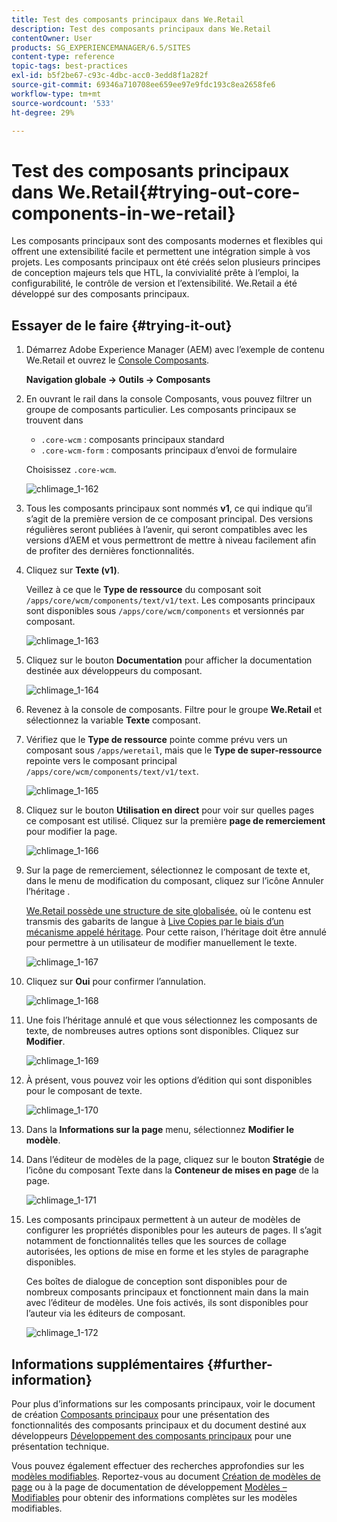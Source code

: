 ```yaml
---
title: Test des composants principaux dans We.Retail
description: Test des composants principaux dans We.Retail
contentOwner: User
products: SG_EXPERIENCEMANAGER/6.5/SITES
content-type: reference
topic-tags: best-practices
exl-id: b5f2be67-c93c-4dbc-acc0-3edd8f1a282f
source-git-commit: 69346a710708ee659ee97e9fdc193c8ea2658fe6
workflow-type: tm+mt
source-wordcount: '533'
ht-degree: 29%

---
```


# Test des composants principaux dans We.Retail{#trying-out-core-components-in-we-retail}

Les composants principaux sont des composants modernes et flexibles qui offrent une extensibilité facile et permettent une intégration simple à vos projets. Les composants principaux ont été créés selon plusieurs principes de conception majeurs tels que HTL, la convivialité prête à l’emploi, la configurabilité, le contrôle de version et l’extensibilité. We.Retail a été développé sur des composants principaux.

## Essayer de le faire {#trying-it-out}

1. Démarrez Adobe Experience Manager (AEM) avec l’exemple de contenu We.Retail et ouvrez le [Console Composants](/help/sites-authoring/default-components-console.md).

   **Navigation globale -> Outils -> Composants**

1. En ouvrant le rail dans la console Composants, vous pouvez filtrer un groupe de composants particulier. Les composants principaux se trouvent dans

   * `.core-wcm` : composants principaux standard
   * `.core-wcm-form` : composants principaux d’envoi de formulaire

   Choisissez `.core-wcm`.

   ![chlimage_1-162](assets/chlimage_1-162.png)

1. Tous les composants principaux sont nommés **v1**, ce qui indique qu’il s’agit de la première version de ce composant principal. Des versions régulières seront publiées à l’avenir, qui seront compatibles avec les versions d’AEM et vous permettront de mettre à niveau facilement afin de profiter des dernières fonctionnalités.
1. Cliquez sur **Texte (v1)**.

   Veillez à ce que le **Type de ressource** du composant soit `/apps/core/wcm/components/text/v1/text`. Les composants principaux sont disponibles sous `/apps/core/wcm/components` et versionnés par composant.

   ![chlimage_1-163](assets/chlimage_1-163.png)

1. Cliquez sur le bouton **Documentation** pour afficher la documentation destinée aux développeurs du composant.

   ![chlimage_1-164](assets/chlimage_1-164.png)

1. Revenez à la console de composants. Filtre pour le groupe **We.Retail** et sélectionnez la variable **Texte** composant.
1. Vérifiez que le **Type de ressource** pointe comme prévu vers un composant sous `/apps/weretail`, mais que le **Type de super-ressource** repointe vers le composant principal `/apps/core/wcm/components/text/v1/text`.

   ![chlimage_1-165](assets/chlimage_1-165.png)

1. Cliquez sur le bouton **Utilisation en direct** pour voir sur quelles pages ce composant est utilisé. Cliquez sur la première **page de remerciement** pour modifier la page.

   ![chlimage_1-166](assets/chlimage_1-166.png)

1. Sur la page de remerciement, sélectionnez le composant de texte et, dans le menu de modification du composant, cliquez sur l’icône Annuler l’héritage .

   [We.Retail possède une structure de site globalisée.](/help/sites-developing/we-retail-globalized-site-structure.md) où le contenu est transmis des gabarits de langue à [Live Copies par le biais d’un mécanisme appelé héritage](/help/sites-administering/msm.md). Pour cette raison, l’héritage doit être annulé pour permettre à un utilisateur de modifier manuellement le texte.

   ![chlimage_1-167](assets/chlimage_1-167.png)

1. Cliquez sur **Oui** pour confirmer l’annulation.

   ![chlimage_1-168](assets/chlimage_1-168.png)

1. Une fois l’héritage annulé et que vous sélectionnez les composants de texte, de nombreuses autres options sont disponibles. Cliquez sur **Modifier**.

   ![chlimage_1-169](assets/chlimage_1-169.png)

1. À présent, vous pouvez voir les options d’édition qui sont disponibles pour le composant de texte.

   ![chlimage_1-170](assets/chlimage_1-170.png)

1. Dans la **Informations sur la page** menu, sélectionnez **Modifier le modèle**.
1. Dans l’éditeur de modèles de la page, cliquez sur le bouton **Stratégie** de l’icône du composant Texte dans la **Conteneur de mises en page** de la page.

   ![chlimage_1-171](assets/chlimage_1-171.png)

1. Les composants principaux permettent à un auteur de modèles de configurer les propriétés disponibles pour les auteurs de pages. Il s’agit notamment de fonctionnalités telles que les sources de collage autorisées, les options de mise en forme et les styles de paragraphe disponibles.

   Ces boîtes de dialogue de conception sont disponibles pour de nombreux composants principaux et fonctionnent main dans la main avec l’éditeur de modèles. Une fois activés, ils sont disponibles pour l’auteur via les éditeurs de composant.

   ![chlimage_1-172](assets/chlimage_1-172.png)

## Informations supplémentaires {#further-information}

Pour plus d’informations sur les composants principaux, voir le document de création [Composants principaux](https://experienceleague.adobe.com/docs/experience-manager-core-components/using/introduction.html?lang=fr) pour une présentation des fonctionnalités des composants principaux et du document destiné aux développeurs [Développement des composants principaux](https://experienceleague.adobe.com/docs/experience-manager-core-components/using/developing/overview.html?lang=fr) pour une présentation technique.

Vous pouvez également effectuer des recherches approfondies sur les [modèles modifiables](/help/sites-developing/we-retail-editable-templates.md). Reportez-vous au document [Création de modèles de page](/help/sites-authoring/templates.md) ou à la page de documentation de développement [Modèles – Modifiables](/help/sites-developing/page-templates-editable.md) pour obtenir des informations complètes sur les modèles modifiables.

